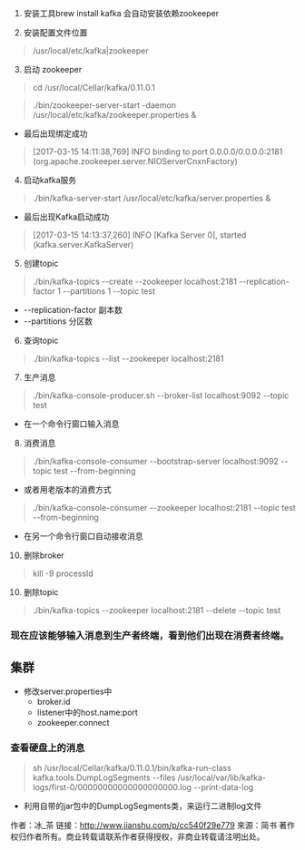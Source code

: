 1. 安装工具brew install kafka 会自动安装依赖zookeeper

2. 安装配置文件位置 
> /usr/local/etc/kafka|zookeeper

3. 启动 zookeeper

> cd /usr/local/Cellar/kafka/0.11.0.1

> ./bin/zookeeper-server-start -daemon /usr/local/etc/kafka/zookeeper.properties &

- 最后出现绑定成功
> [2017-03-15 14:11:38,769] INFO binding to port 0.0.0.0/0.0.0.0:2181 (org.apache.zookeeper.server.NIOServerCnxnFactory)

4. 启动kafka服务

> ./bin/kafka-server-start /usr/local/etc/kafka/server.properties &

- 最后出现Kafka启动成功
> [2017-03-15 14:13:37,260] INFO [Kafka Server 0], started (kafka.server.KafkaServer)

5. 创建topic
> ./bin/kafka-topics --create --zookeeper localhost:2181 --replication-factor 1 --partitions 1 --topic test
- --replication-factor 副本数
- --partitions 分区数
6. 查询topic
> ./bin/kafka-topics --list --zookeeper localhost:2181

7. 生产消息
> ./bin/kafka-console-producer.sh --broker-list localhost:9092 --topic test 
- 在一个命令行窗口输入消息

8. 消费消息
> ./bin/kafka-console-consumer --bootstrap-server localhost:9092 --topic test --from-beginning
- 或者用老版本的消费方式
> ./bin/kafka-console-consumer --zookeeper localhost:2181 --topic test --from-beginning
- 在另一个命令行窗口自动接收消息


10. 删除broker
> kill -9 processId
10. 删除topic
>  ./bin/kafka-topics --zookeeper localhost:2181 --delete --topic test
### 现在应该能够输入消息到生产者终端，看到他们出现在消费者终端。

## 集群
- 修改server.properties中
    - broker.id
    - listener中的host.name:port
    - zookeeper.connect


### 查看硬盘上的消息
> sh /usr/local/Cellar/kafka/0.11.0.1/bin/kafka-run-class kafka.tools.DumpLogSegments --files /usr/local/var/lib/kafka-logs/first-0/00000000000000000000.log --print-data-log

- 利用自带的jar包中的DumpLogSegments类，来运行二进制log文件

作者：冰_茶
链接：http://www.jianshu.com/p/cc540f29e779
來源：简书
著作权归作者所有。商业转载请联系作者获得授权，非商业转载请注明出处。